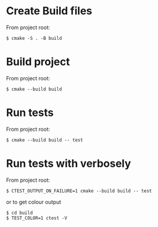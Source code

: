 # Create Build files

From project root:
```
$ cmake -S . -B build
```

# Build project

From project root:
```
$ cmake --build build
```

# Run tests

From project root:
```
$ cmake --build build -- test
```


# Run tests with verbosely

From project root:
```
$ CTEST_OUTPUT_ON_FAILURE=1 cmake --build build -- test
```

or to get colour output
```
$ cd build
$ TEST_COLOR=1 ctest -V
```
